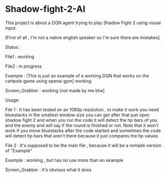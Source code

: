 # Shadow-fight-2-AI
This project is about a DQN agent trying to play Shadow Fight 2 using visual input.

[First of all , I'm not a native english speaker so I'm sure there are mistakes]

Status :

File1 : working 

File2 : in progress

Example : [This is just an example of a working DQN that works on the cartpole game using openai gym] working


Screen_Grabber : working [not made by me btw]


Usage:

File 1 : It has been tested on an 1080p resolution , to make it work you need bluestacks in the smallest window size you can get
after that just open shadow fight 2 and when you run the code it will detect the hp bars of you and the enemy and will say
if the round is finished or not. Note that it won't work if you move bluestacks after the code started and sometimes the code
will detect hp bars that aren't there because it just compares the hp values

File 2 : It's supposed to be the main file , because it will be a remade version of "Example" 

Example : working , but has no use more than an example

Screen_Grabber : it's obvious what it does
